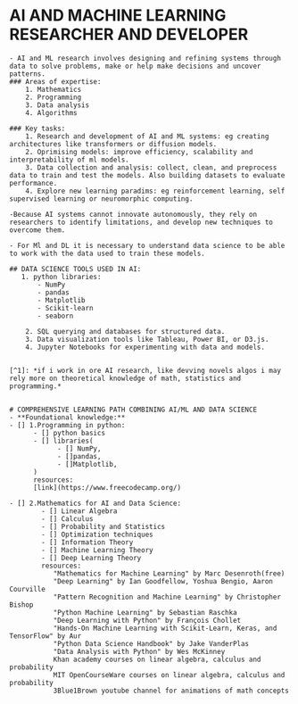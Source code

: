# AI AND MACHINE LEARNING RESEARCHER AND DEVELOPER
    - AI and ML research involves designing and refining systems through data to solve problems, make or help make decisions and uncover patterns.
    ### Areas of expertise:
        1. Mathematics 
        2. Programming
        3. Data analysis
        4. Algorithms
    
    ### Key tasks:
        1. Research and development of AI and ML systems: eg creating architectures like transformers or diffusion models.
        2. Oprimising models: improve efficiency, scalability and interpretability of ml models.
        3. Data collection and analysis: collect, clean, and preprocess data to train and test the models. Also building datasets to evaluate performance.
        4. Explore new learning paradims: eg reinforcement learning, self supervised learning or neuromorphic computing.
    
    -Because AI systems cannot innovate autonomously, they rely on researchers to identify limitations, and develop new techniques to overcome them.

    - For Ml and DL it is necessary to understand data science to be able to work with the data used to train these models.

    ## DATA SCIENCE TOOLS USED IN AI:
       1. python libraries:
           - NumPy
           - pandas
           - Matplotlib
           - Scikit-learn
           - seaborn
        
        2. SQL querying and databases for structured data.
        3. Data visualization tools like Tableau, Power BI, or D3.js.
        4. Jupyter Notebooks for experimenting with data and models.


    [^1]: *if i work in ore AI research, like devving novels algos i may rely more on theoretical knowledge of math, statistics and programming.*


    # COMPREHENSIVE LEARNING PATH COMBINING AI/ML AND DATA SCIENCE
    - **Foundational knowledge:**
    - [] 1.Programming in python:
          - [] python basics
          - [] libraries( 
                - [] NumPy, 
                - []pandas, 
                - []Matplotlib,
          )
          resources:
          [link](https://www.freecodecamp.org/)

    - [] 2.Mathematics for AI and Data Science:
            - [] Linear Algebra
            - [] Calculus
            - [] Probability and Statistics
            - [] Optimization techniques
            - [] Information Theory
            - [] Machine Learning Theory
            - [] Deep Learning Theory
            resources:
               "Mathematics for Machine Learning" by Marc Desenroth(free)
               "Deep Learning" by Ian Goodfellow, Yoshua Bengio, Aaron Courville 
               "Pattern Recognition and Machine Learning" by Christopher Bishop
               "Python Machine Learning" by Sebastian Raschka
               "Deep Learning with Python" by François Chollet
               "Hands-On Machine Learning with Scikit-Learn, Keras, and TensorFlow" by Aur
               "Python Data Science Handbook" by Jake VanderPlas
               "Data Analysis with Python" by Wes McKinney
               Khan academy courses on linear algebra, calculus and probability
               MIT OpenCourseWare courses on linear algebra, calculus and probability
               3Blue1Brown youtube channel for animations of math concepts
    

    
